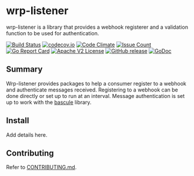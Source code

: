 # wrp-listener

wrp-listener is a library that provides a webhook registerer and a validation 
function to be used for authentication.

[![Build Status](https://travis-ci.com/xmidt-org/wrp-listener.svg?branch=master)](https://travis-ci.com/xmidt-org/wrp-listener)
[![codecov.io](http://codecov.io/github/xmidt-org/wrp-listener/coverage.svg?branch=master)](http://codecov.io/github/xmidt-org/wrp-listener?branch=master)
[![Code Climate](https://codeclimate.com/github/xmidt-org/wrp-listener/badges/gpa.svg)](https://codeclimate.com/github/xmidt-org/wrp-listener)
[![Issue Count](https://codeclimate.com/github/xmidt-org/wrp-listener/badges/issue_count.svg)](https://codeclimate.com/github/xmidt-org/wrp-listener)
[![Go Report Card](https://goreportcard.com/badge/github.com/xmidt-org/wrp-listener)](https://goreportcard.com/report/github.com/xmidt-org/wrp-listener)
[![Apache V2 License](http://img.shields.io/badge/license-Apache%20V2-blue.svg)](https://github.com/xmidt-org/wrp-listener/blob/master/LICENSE)
[![GitHub release](https://img.shields.io/github/release/xmidt-org/wrp-listener.svg)](CHANGELOG.md)
[![GoDoc](https://godoc.org/github.com/xmidt-org/wrp-listener?status.svg)](https://godoc.org/github.com/xmidt-org/wrp-listener)

## Summary

Wrp-listener provides packages to help a consumer register to a webhook and 
authenticate messages received.  Registering to a webhook can be done directly 
or set up to run at an interval.  Message authentication is set up to work with 
the [bascule](https://github.com/xmidt-org/bascule) library.

## Install

Add details here.

## Contributing

Refer to [CONTRIBUTING.md](CONTRIBUTING.md).
